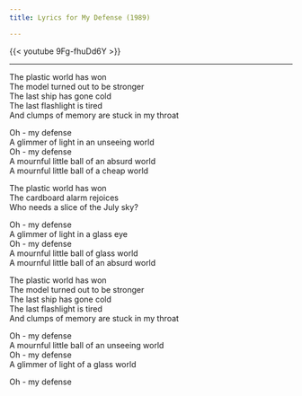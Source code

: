 ```yaml
---
title: Lyrics for My Defense (1989)

---
```


{{< youtube 9Fg-fhuDd6Y >}}

---

The plastic world has won \
The model turned out to be stronger \
The last ship has gone cold \
The last flashlight is tired \
And clumps of memory are stuck in my throat


Oh - my defense \
A glimmer of light in an unseeing world \
Oh - my defense \
A mournful little ball of an absurd world \
A mournful little ball of a cheap world


The plastic world has won \
The cardboard alarm rejoices \
Who needs a slice of the July sky?

Oh - my defense \
A glimmer of light in a glass eye \
Oh - my defense \
A mournful little ball of glass world \
A mournful little ball of an absurd world


The plastic world has won \
The model turned out to be stronger \
The last ship has gone cold \
The last flashlight is tired \
And clumps of memory are stuck in my throat


Oh - my defense \
A mournful little ball of an unseeing world \
Oh - my defense \
A glimmer of light of a glass world

Oh - my defense